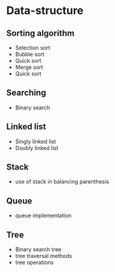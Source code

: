 # Data-structure

## Sorting algorithm
 - Selection sort
 - Bubble sort
 -  Quick sort
 - Merge sort
 - Quick sort
## Searching     
- Binary search

## Linked list      
- Singly linked list
- Doubly linked list
## Stack          
- use of stack in balancing parenthesis 
## Queue
- queue implementation
## Tree             
- Binary search tree
- tree traversal methods
- tree operations
